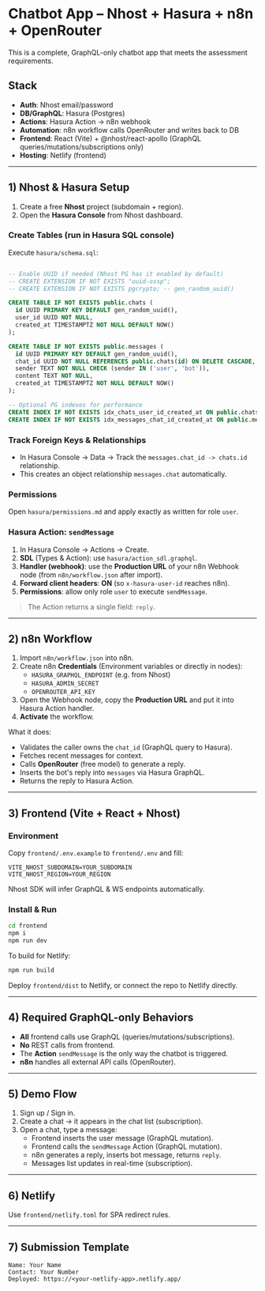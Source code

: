 # Chatbot App – Nhost + Hasura + n8n + OpenRouter

This is a complete, GraphQL-only chatbot app that meets the assessment requirements.

## Stack
- **Auth**: Nhost email/password
- **DB/GraphQL**: Hasura (Postgres)
- **Actions**: Hasura Action → n8n webhook
- **Automation**: n8n workflow calls OpenRouter and writes back to DB
- **Frontend**: React (Vite) + @nhost/react-apollo (GraphQL queries/mutations/subscriptions only)
- **Hosting**: Netlify (frontend)

---

## 1) Nhost & Hasura Setup

1. Create a free **Nhost** project (subdomain + region).
2. Open the **Hasura Console** from Nhost dashboard.

### Create Tables (run in Hasura SQL console)
Execute `hasura/schema.sql`:

```sql

-- Enable UUID if needed (Nhost PG has it enabled by default)
-- CREATE EXTENSION IF NOT EXISTS "uuid-ossp";
-- CREATE EXTENSION IF NOT EXISTS pgcrypto; -- gen_random_uuid()

CREATE TABLE IF NOT EXISTS public.chats (
  id UUID PRIMARY KEY DEFAULT gen_random_uuid(),
  user_id UUID NOT NULL,
  created_at TIMESTAMPTZ NOT NULL DEFAULT NOW()
);

CREATE TABLE IF NOT EXISTS public.messages (
  id UUID PRIMARY KEY DEFAULT gen_random_uuid(),
  chat_id UUID NOT NULL REFERENCES public.chats(id) ON DELETE CASCADE,
  sender TEXT NOT NULL CHECK (sender IN ('user', 'bot')),
  content TEXT NOT NULL,
  created_at TIMESTAMPTZ NOT NULL DEFAULT NOW()
);

-- Optional PG indexes for performance
CREATE INDEX IF NOT EXISTS idx_chats_user_id_created_at ON public.chats(user_id, created_at DESC);
CREATE INDEX IF NOT EXISTS idx_messages_chat_id_created_at ON public.messages(chat_id, created_at DESC);

```

### Track Foreign Keys & Relationships
- In Hasura Console → Data → Track the `messages.chat_id -> chats.id` relationship.
- This creates an object relationship `messages.chat` automatically.

### Permissions
Open `hasura/permissions.md` and apply exactly as written for role `user`.

### Hasura Action: `sendMessage`
1. In Hasura Console → Actions → Create.
2. **SDL** (Types & Action): use `hasura/action_sdl.graphql`.
3. **Handler (webhook)**: use the **Production URL** of your n8n Webhook node (from `n8n/workflow.json` after import).
4. **Forward client headers**: **ON** (so `x-hasura-user-id` reaches n8n).
5. **Permissions**: allow only role `user` to execute `sendMessage`.

> The Action returns a single field: `reply`.

---

## 2) n8n Workflow

1. Import `n8n/workflow.json` into n8n.
2. Create n8n **Credentials** (Environment variables or directly in nodes):
   - `HASURA_GRAPHQL_ENDPOINT` (e.g. from Nhost)
   - `HASURA_ADMIN_SECRET`
   - `OPENROUTER_API_KEY`
3. Open the Webhook node, copy the **Production URL** and put it into Hasura Action handler.
4. **Activate** the workflow.

What it does:
- Validates the caller owns the `chat_id` (GraphQL query to Hasura).
- Fetches recent messages for context.
- Calls **OpenRouter** (free model) to generate a reply.
- Inserts the bot's reply into `messages` via Hasura GraphQL.
- Returns the reply to Hasura Action.

---

## 3) Frontend (Vite + React + Nhost)

### Environment
Copy `frontend/.env.example` to `frontend/.env` and fill:
```
VITE_NHOST_SUBDOMAIN=YOUR_SUBDOMAIN
VITE_NHOST_REGION=YOUR_REGION
```
Nhost SDK will infer GraphQL & WS endpoints automatically.

### Install & Run
```bash
cd frontend
npm i
npm run dev
```
To build for Netlify:
```bash
npm run build
```
Deploy `frontend/dist` to Netlify, or connect the repo to Netlify directly.

---

## 4) Required GraphQL-only Behaviors

- **All** frontend calls use GraphQL (queries/mutations/subscriptions).
- **No** REST calls from frontend.
- The **Action** `sendMessage` is the only way the chatbot is triggered.
- **n8n** handles all external API calls (OpenRouter).

---

## 5) Demo Flow

1. Sign up / Sign in.
2. Create a chat → it appears in the chat list (subscription).
3. Open a chat, type a message:
   - Frontend inserts the user message (GraphQL mutation).
   - Frontend calls the `sendMessage` Action (GraphQL mutation).
   - n8n generates a reply, inserts bot message, returns `reply`.
   - Messages list updates in real-time (subscription).

---

## 6) Netlify

Use `frontend/netlify.toml` for SPA redirect rules.

---

## 7) Submission Template

```
Name: Your Name
Contact: Your Number
Deployed: https://<your-netlify-app>.netlify.app/
```
